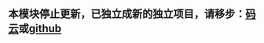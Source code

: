 ## 本模块停止更新，已独立成新的独立项目，请移步：[码云](https://gitee.com/vakinge/jeesuite-amqp-adapter)或[github](https://github.com/vakinge/jeesuite-amqp-adapter)